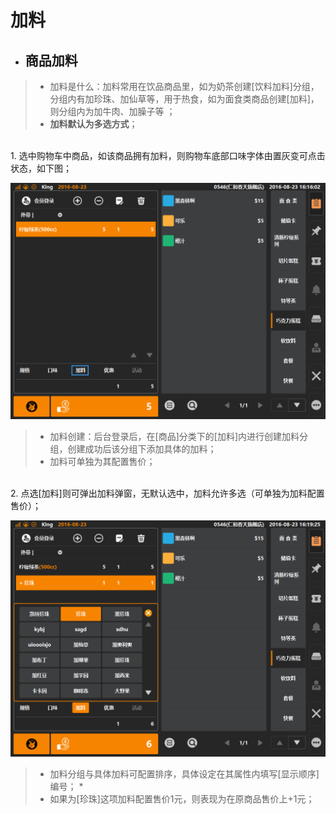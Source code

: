 # 加料  

* ## 商品加料  
> * 加料是什么：加料常用在饮品商品里，如为奶茶创建[饮料加料]分组，分组内有加珍珠、加仙草等，用于热食，如为面食类商品创建[加料]，则分组内为加牛肉、加臊子等 ；
> * **加料默认为多选方式**；  

<br />
1. 选中购物车中商品，如该商品拥有加料，则购物车底部口味字体由置灰变可点击状态，如下图；  
  
![](5.3加料.png)  
  
>  * 加料创建：后台登录后，在[商品]分类下的[加料]内进行创建加料分组，创建成功后该分组下添加具体的加料；
>  * 加料可单独为其配置售价；     
  
  <br />
2. 点选[加料]则可弹出加料弹窗，无默认选中，加料允许多选（可单独为加料配置售价）；
  
![](5.3加料-1.png)  
    
> * 加料分组与具体加料可配置排序，具体设定在其属性内填写[显示顺序]编号；  *
> * 如果为[珍珠]这项加料配置售价1元，则表现为在原商品售价上+1元；  
> 




